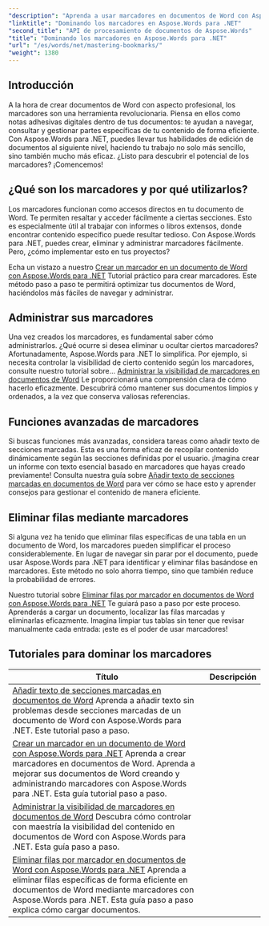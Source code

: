 ```yaml
---
"description": "Aprenda a usar marcadores en documentos de Word con Aspose.Words para .NET mediante tutoriales detallados. Mejore sus habilidades de gestión documental."
"linktitle": "Dominando los marcadores en Aspose.Words para .NET"
"second_title": "API de procesamiento de documentos de Aspose.Words"
"title": "Dominando los marcadores en Aspose.Words para .NET"
"url": "/es/words/net/mastering-bookmarks/"
"weight": 1380
---
```


## Introducción

A la hora de crear documentos de Word con aspecto profesional, los marcadores son una herramienta revolucionaria. Piensa en ellos como notas adhesivas digitales dentro de tus documentos: te ayudan a navegar, consultar y gestionar partes específicas de tu contenido de forma eficiente. Con Aspose.Words para .NET, puedes llevar tus habilidades de edición de documentos al siguiente nivel, haciendo tu trabajo no solo más sencillo, sino también mucho más eficaz. ¿Listo para descubrir el potencial de los marcadores? ¡Comencemos!

## ¿Qué son los marcadores y por qué utilizarlos?

Los marcadores funcionan como accesos directos en tu documento de Word. Te permiten resaltar y acceder fácilmente a ciertas secciones. Esto es especialmente útil al trabajar con informes o libros extensos, donde encontrar contenido específico puede resultar tedioso. Con Aspose.Words para .NET, puedes crear, eliminar y administrar marcadores fácilmente. Pero, ¿cómo implementar esto en tus proyectos?

Echa un vistazo a nuestro [Crear un marcador en un documento de Word con Aspose.Words para .NET](./create-bookmark-in-word-document/) Tutorial práctico para crear marcadores. Este método paso a paso te permitirá optimizar tus documentos de Word, haciéndolos más fáciles de navegar y administrar.

## Administrar sus marcadores

Una vez creados los marcadores, es fundamental saber cómo administrarlos. ¿Qué ocurre si desea eliminar u ocultar ciertos marcadores? Afortunadamente, Aspose.Words para .NET lo simplifica. Por ejemplo, si necesita controlar la visibilidad de cierto contenido según los marcadores, consulte nuestro tutorial sobre... [Administrar la visibilidad de marcadores en documentos de Word](./manage-bookmark-visibility-word-document/) Le proporcionará una comprensión clara de cómo hacerlo eficazmente. Descubrirá cómo mantener sus documentos limpios y ordenados, a la vez que conserva valiosas referencias.

## Funciones avanzadas de marcadores

Si buscas funciones más avanzadas, considera tareas como añadir texto de secciones marcadas. Esta es una forma eficaz de recopilar contenido dinámicamente según las secciones definidas por el usuario. ¡Imagina crear un informe con texto esencial basado en marcadores que hayas creado previamente! Consulta nuestra guía sobre [Añadir texto de secciones marcadas en documentos de Word](./append-text-from-bookmarked-sections/) para ver cómo se hace esto y aprender consejos para gestionar el contenido de manera eficiente.

## Eliminar filas mediante marcadores

Si alguna vez ha tenido que eliminar filas específicas de una tabla en un documento de Word, los marcadores pueden simplificar el proceso considerablemente. En lugar de navegar sin parar por el documento, puede usar Aspose.Words para .NET para identificar y eliminar filas basándose en marcadores. Este método no solo ahorra tiempo, sino que también reduce la probabilidad de errores. 

Nuestro tutorial sobre [Eliminar filas por marcador en documentos de Word con Aspose.Words para .NET](./delete-row-by-bookmark-word-documents/) Te guiará paso a paso por este proceso. Aprenderás a cargar un documento, localizar las filas marcadas y eliminarlas eficazmente. Imagina limpiar tus tablas sin tener que revisar manualmente cada entrada: ¡este es el poder de usar marcadores! 


 ## Tutoriales para dominar los marcadores
| Título | Descripción |
| --- | --- |
| [Añadir texto de secciones marcadas en documentos de Word](./append-text-from-bookmarked-sections/) Aprenda a añadir texto sin problemas desde secciones marcadas de un documento de Word con Aspose.Words para .NET. Este tutorial paso a paso.
| [Crear un marcador en un documento de Word con Aspose.Words para .NET](./create-bookmark-in-word-document/) Aprenda a crear marcadores en documentos de Word. Aprenda a mejorar sus documentos de Word creando y administrando marcadores con Aspose.Words para .NET. Esta guía tutorial paso a paso.
| [Administrar la visibilidad de marcadores en documentos de Word](./manage-bookmark-visibility-word-document/) Descubra cómo controlar con maestría la visibilidad del contenido en documentos de Word con Aspose.Words para .NET. Esta guía paso a paso.
| [Eliminar filas por marcador en documentos de Word con Aspose.Words para .NET](./delete-row-by-bookmark-word-documents/) Aprenda a eliminar filas específicas de forma eficiente en documentos de Word mediante marcadores con Aspose.Words para .NET. Esta guía paso a paso explica cómo cargar documentos.
